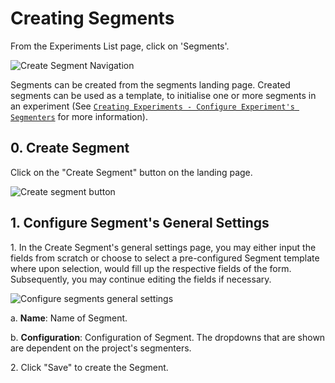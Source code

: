 # Creating Segments

From the Experiments List page, click on 'Segments'.

![Create Segment Navigation](../../.gitbook/assets/12\_create\_segment\_navigate.png)

Segments can be created from the segments landing page. Created segments can be used as a template, to initialise one or more segments in an experiment (See [`Creating Experiments - Configure Experiment's Segmenters`](creating-experiments.md#2.-configure-experiments-segmenters) for more information).

## 0. Create Segment

Click on the "Create Segment" button on the landing page.&#x20;

![Create segment button](../../.gitbook/assets/12\_create\_segment\_landing.png)

## 1. Configure Segment's General Settings

1\. In the Create Segment's general settings page, you may either input the fields from scratch or choose to select a pre-configured Segment template where upon selection, would fill up the respective fields of the form. Subsequently, you may continue editing the fields if necessary.&#x20;

![Configure segments general settings](../../.gitbook/assets/12\_create\_segment\_general.png)

a. **Name**: Name of Segment.

b. **Configuration**: Configuration of Segment. The dropdowns that are shown are dependent on the project's segmenters.

2\.  Click "Save" to create the Segment.
